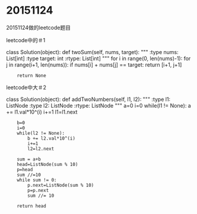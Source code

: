 # 20151124
20151124做的leetcode题目

leetcode中的＃1

class Solution(object):
    def twoSum(self, nums, target):
        """
        :type nums: List[int]
        :type target: int
        :rtype: List[int]
        """
        for i in range(0, len(nums)-1):
            for j in range(i+1, len(nums)):
                if nums[i] + nums[j] == target:
                    return [i+1, j+1]
                
        
        return None

leetcode中大＃2

class Solution(object):
    def addTwoNumbers(self, l1, l2):
        """
        :type l1: ListNode
        :type l2: ListNode
        :rtype: ListNode
        """
        a=0
        i=0
        while(l1 != None):
            a += l1.val*10^(i)
            i+=1
            l1=l1.next
        
        b=0
        i=0
        while(l2 != None):
            b += l2.val*10^(i)
            i+=1
            l2=l2.next
            
        sum = a+b
        head=ListNode(sum % 10)
        p=head
        sum //=10
        while sum != 0:
            p.next=ListNode(sum % 10)
            p=p.next
            sum //= 10
        
        return head
        
